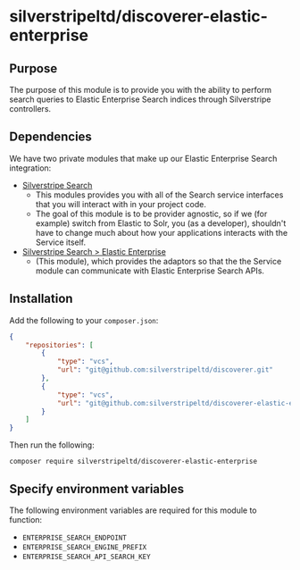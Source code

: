 # silverstripeltd/discoverer-elastic-enterprise

## Purpose

The purpose of this module is to provide you with the ability to perform search queries to Elastic Enterprise Search
indices through Silverstripe controllers.

## Dependencies

We have two private modules that make up our Elastic Enterprise Search integration:

* [Silverstripe Search](https://github.com/silverstripeltd/discoverer)
  * This modules provides you with all of the Search service interfaces that you will interact with in your project
    code.
  * The goal of this module is to be provider agnostic, so if we (for example) switch from Elastic to Solr, you (as a
    developer), shouldn't have to change much about how your applications interacts with the Service itself.
* [Silverstripe Search > Elastic Enterprise](https://github.com/silverstripeltd/discoverer-elastic-enterprise)
  * (This module), which provides the adaptors so that the the Service module can communicate with Elastic Enterprise
    Search APIs.

## Installation

Add the following to your `composer.json`:

```json
{
    "repositories": [
        {
            "type": "vcs",
            "url": "git@github.com:silverstripeltd/discoverer.git"
        },
        {
            "type": "vcs",
            "url": "git@github.com:silverstripeltd/discoverer-elastic-enterprise.git"
        }
    ]
}
```

Then run the following:

```shell script
composer require silverstripeltd/discoverer-elastic-enterprise
```

## Specify environment variables

The following environment variables are required for this module to function:

* `ENTERPRISE_SEARCH_ENDPOINT`
* `ENTERPRISE_SEARCH_ENGINE_PREFIX`
* `ENTERPRISE_SEARCH_API_SEARCH_KEY`
